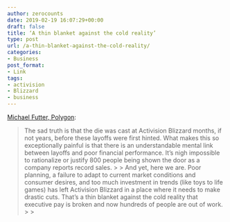 ```yaml
---
author: zerocounts
date: 2019-02-19 16:07:29+00:00
draft: false
title: ‘A thin blanket against the cold reality’
type: post
url: /a-thin-blanket-against-the-cold-reality/
categories:
- Business
post_format:
- Link
tags:
- activision
- Blizzard
- business
---
```





[Michael Futter, Polygon](https://www.polygon.com/2019/2/16/18226581/activision-blizzard-layoffs-executive-pay-unions):







<blockquote>The sad truth is that the die was cast at Activision Blizzard months, if not years, before these layoffs were first hinted. What makes this so exceptionally painful is that there is an understandable mental link between layoffs and poor financial performance. It’s nigh impossible to rationalize or justify 800 people being shown the door as a company reports record sales.
> 
> And yet, here we are. Poor planning, a failure to adapt to current market conditions and consumer desires, and too much investment in trends (like toys to life games) has left Activision Blizzard in a place where it needs to make drastic cuts. That’s a thin blanket against the cold reality that executive pay is broken and now hundreds of people are out of work.
> 
> </blockquote>









